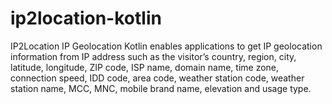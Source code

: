 # ip2location-kotlin
IP2Location IP Geolocation Kotlin enables applications to get IP geolocation information from IP address such as the visitor’s country, region, city, latitude, longitude, ZIP code, ISP name, domain name, time zone, connection speed, IDD code, area code, weather station code, weather station name, MCC, MNC, mobile brand name, elevation and usage type. 
